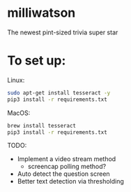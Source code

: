 # milliwatson
The newest pint-sized trivia super star

# To set up:
Linux:
```bash
sudo apt-get install tesseract -y
pip3 install -r requirements.txt
```

MacOS:
```bash
brew install tesseract
pip3 install -r requirements.txt
```

TODO:
  * Implement a video stream method
    * screencap polling method?
  * Auto detect the question screen
  * Better text detection via thresholding
